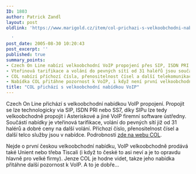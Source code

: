 ```yaml
---
ID: 1803
author: Patrick Zandl
layout: post
oldlink: 'https://www.marigold.cz/item/col-prichazi-s-velkoobchodni-nabidkou-voip

  '
post_date: 2005-08-30 10:20:43
post_excerpt: ''
published: true
summary_points:
- Czech On Line nabízí velkoobchodní VoIP propojení přes SIP, ISDN PRI a SS7.
- Vteřinová tarifikace a volání do pevných sítí od 31 haléřů jsou součástí nabídky.
- COL nabízí příchozí čísla, přenositelnost čísel a další telekomunikační služby.
- Nabídka COL přitáhne pozornost k VoIP, i když není první velkoobchodní.
title: "COL přichází s velkoobchodní nabídkou VoIP"
---
```


<p>Czech On Line přichází s velkoobchodní nabídkou VoIP propojení. Propojit se lze technologicky via SIP, ISDN PRI nebo SS7, díky SIPu lze tedy velkoobchodně propojit i Asteriskové a jiné VoIP firemní software ústředny. Součástí nabídky je vteřinová tarifikace, volání do pevných sítí již od 31 halérů a dobré ceny na další volání. Příchozí číslo, přenositelnost čísel a další telco služby jsou v nabídce. Podrobnosti <a href="http://www.col.cz/products/voice/wholesale-voip/">zde na webu COL</a>.</p>

<p>Nejde o první českou velkoobchodní nabídku, VoIP velkoobchodně prodává také Unient nebo třeba Tiscali (i když to české to asi neví a je to opravdu hlavně pro velké firmy). Jenze COL je hodne videt, takze jeho nabídka přitáhne další pozornost k VoIP. A to je dobře...
</p>